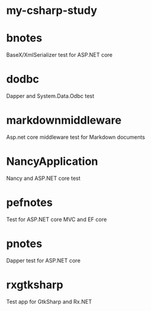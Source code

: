 my-csharp-study
=====

# bnotes
BaseX/XmlSerializer test for ASP.NET core 

# dodbc
Dapper and System.Data.Odbc test 

# markdownmiddleware
Asp.net core middleware test for Markdown documents 

# NancyApplication
Nancy and ASP.NET core test 

# pefnotes
Test for ASP.NET core MVC and EF core

# pnotes
Dapper test for ASP.NET core

# rxgtksharp
Test app for GtkSharp and Rx.NET 

